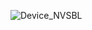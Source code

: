 ![Device_NVSBL](https://github.com/Permouda/NVSBL/assets/82866195/06c8bb60-ac29-43ee-889a-e3bcc74fe956)
